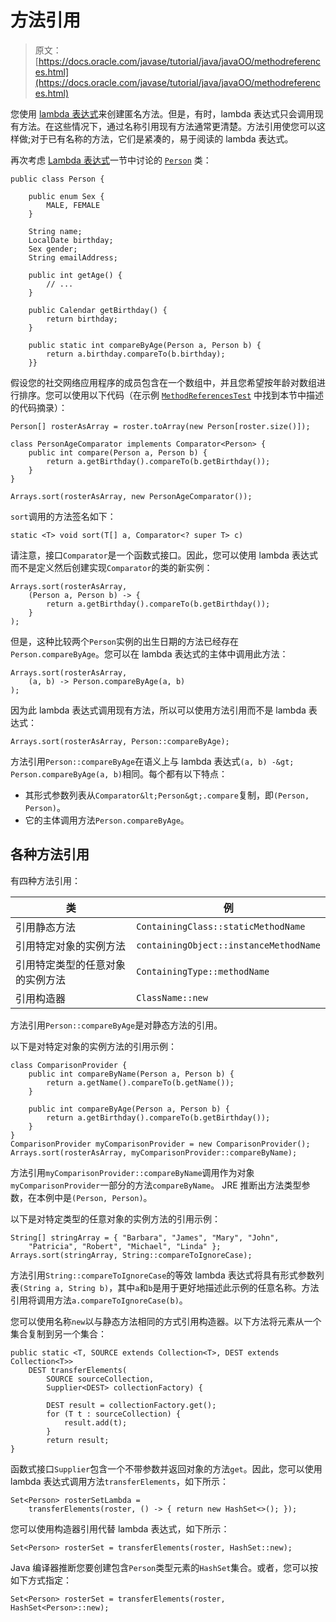 # 方法引用

> 原文： [https://docs.oracle.com/javase/tutorial/java/javaOO/methodreferences.html](https://docs.oracle.com/javase/tutorial/java/javaOO/methodreferences.html)

您使用 [lambda 表达式](lambdaexpressions.html)来创建匿名方法。但是，有时，lambda 表达式只会调用现有方法。在这些情况下，通过名称引用现有方法通常更清楚。方法引用使您可以这样做;对于已有名称的方法，它们是紧凑的，易于阅读的 lambda 表达式。

再次考虑 [Lambda 表达式](lambdaexpressions.html)一节中讨论的 [`Person`](examples/Person.java) 类：

```
public class Person {

    public enum Sex {
        MALE, FEMALE
    }

    String name;
    LocalDate birthday;
    Sex gender;
    String emailAddress;

    public int getAge() {
        // ...
    }

    public Calendar getBirthday() {
        return birthday;
    }    

    public static int compareByAge(Person a, Person b) {
        return a.birthday.compareTo(b.birthday);
    }}
```

假设您的社交网络应用程序的成员包含在一个数组中，并且您希望按年龄对数组进行排序。您可以使用以下代码（在示例 [`MethodReferencesTest`](examples/MethodReferencesTest.java) 中找到本节中描述的代码摘录）：

```
Person[] rosterAsArray = roster.toArray(new Person[roster.size()]);

class PersonAgeComparator implements Comparator<Person> {
    public int compare(Person a, Person b) {
        return a.getBirthday().compareTo(b.getBirthday());
    }
}

Arrays.sort(rosterAsArray, new PersonAgeComparator());
```

`sort`调用的方法签名如下：

```
static <T> void sort(T[] a, Comparator<? super T> c)
```

请注意，接口`Comparator`是一个函数式接口。因此，您可以使用 lambda 表达式而不是定义然后创建实现`Comparator`的类的新实例：

```
Arrays.sort(rosterAsArray,
    (Person a, Person b) -> {
        return a.getBirthday().compareTo(b.getBirthday());
    }
);
```

但是，这种比较两个`Person`实例的出生日期的方法已经存在`Person.compareByAge`。您可以在 lambda 表达式的主体中调用此方法：

```
Arrays.sort(rosterAsArray,
    (a, b) -> Person.compareByAge(a, b)
);
```

因为此 lambda 表达式调用现有方法，所以可以使用方法引用而不是 lambda 表达式：

```
Arrays.sort(rosterAsArray, Person::compareByAge);
```

方法引用`Person::compareByAge`在语义上与 lambda 表达式`(a, b) -&gt; Person.compareByAge(a, b)`相同。每个都有以下特点：

*   其形式参数列表从`Comparator&lt;Person&gt;.compare`复制，即`(Person, Person)`。
*   它的主体调用方法`Person.compareByAge`。

## 各种方法引用

有四种方法引用：

| 类 | 例 |
| --- | --- |
| 引用静态方法 | `ContainingClass::staticMethodName` |
| 引用特定对象的实例方法 | `containingObject::instanceMethodName` |
| 引用特定类型的任意对象的实例方法 | `ContainingType::methodName` |
| 引用构造器 | `ClassName::new` |

方法引用`Person::compareByAge`是对静态方法的引用。

以下是对特定对象的实例方法的引用示例：

```
class ComparisonProvider {
    public int compareByName(Person a, Person b) {
        return a.getName().compareTo(b.getName());
    }

    public int compareByAge(Person a, Person b) {
        return a.getBirthday().compareTo(b.getBirthday());
    }
}
ComparisonProvider myComparisonProvider = new ComparisonProvider();
Arrays.sort(rosterAsArray, myComparisonProvider::compareByName);
```

方法引用`myComparisonProvider::compareByName`调用作为对象`myComparisonProvider`一部分的方法`compareByName`。 JRE 推断出方法类型参数，在本例中是`(Person, Person)`。

以下是对特定类型的任意对象的实例方法的引用示例：

```
String[] stringArray = { "Barbara", "James", "Mary", "John",
    "Patricia", "Robert", "Michael", "Linda" };
Arrays.sort(stringArray, String::compareToIgnoreCase);
```

方法引用`String::compareToIgnoreCase`的等效 lambda 表达式将具有形式参数列表`(String a, String b)`，其中`a`和`b`是用于更好地描述此示例的任意名称。方法引用将调用方法`a.compareToIgnoreCase(b)`。

您可以使用名称`new`以与静态方法相同的方式引用构造器。以下方法将元素从一个集合复制到另一个集合：

```
public static <T, SOURCE extends Collection<T>, DEST extends Collection<T>>
    DEST transferElements(
        SOURCE sourceCollection,
        Supplier<DEST> collectionFactory) {

        DEST result = collectionFactory.get();
        for (T t : sourceCollection) {
            result.add(t);
        }
        return result;
}
```

函数式接口`Supplier`包含一个不带参数并返回对象的方法`get`。因此，您可以使用 lambda 表达式调用方法`transferElements`，如下所示：

```
Set<Person> rosterSetLambda =
    transferElements(roster, () -> { return new HashSet<>(); });
```

您可以使用构造器引用代替 lambda 表达式，如下所示：

```
Set<Person> rosterSet = transferElements(roster, HashSet::new);
```

Java 编译器推断您要创建包含`Person`类型元素的`HashSet`集合。或者，您可以按如下方式指定：

```
Set<Person> rosterSet = transferElements(roster, HashSet<Person>::new);
```